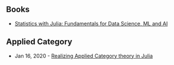 ## Books
- [Statistics with Julia: Fundamentals for Data Science, ML and AI](https://drive.google.com/file/d/1HX61MfwS99zX6HXoh-r1tYbZhQoYJZ1h/view)

## Applied Category
- Jan 16, 2020 - [Realizing Applied Category theory in Julia](https://www.youtube.com/watch?v=7dmrDYQh4rc)